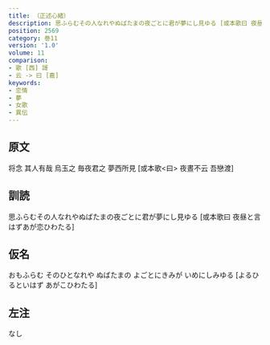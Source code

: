 ```yaml
---
title: （正述心緒）
description: 思ふらむその人なれやぬばたまの夜ごとに君が夢にし見ゆる [或本歌曰 夜昼と言はずあが恋ひわたる]
position: 2569
category: 巻11
version: '1.0'
volume: 11
comparison:
- 歌 [西] 謌
- 云 -> 曰 [嘉]
keywords:
- 恋情
- 夢
- 女歌
- 異伝
---
```


## 原文

将念 其人有哉 烏玉之 毎夜君之 夢西所見 [或本歌<曰> 夜晝不云 吾戀渡]

## 訓読

思ふらむその人なれやぬばたまの夜ごとに君が夢にし見ゆる [或本歌曰 夜昼と言はずあが恋ひわたる]

## 仮名

おもふらむ そのひとなれや ぬばたまの よごとにきみが いめにしみゆる [よるひるといはず あがこひわたる]

## 左注

なし
